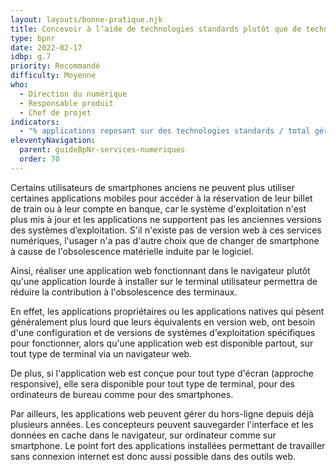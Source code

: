 ```yaml
---
layout: layouts/bonne-pratique.njk
title: Concevoir à l’aide de technologies standards plutôt que de technologies propriétaires ou spécifiques à une plateforme
type: bpnr
date: 2022-02-17
idbp: g.7
priority: Recommandé
difficulty: Moyenne
who:
  - Direction du numérique
  - Responsable produit
  - Chef de projet
indicators:
  - "% applications reposant sur des technologies standards / total gérées par l'organisation"
eleventyNavigation:
  parent: guideBpNr-services-numeriques
  order: 70
---
```


Certains utilisateurs de smartphones anciens ne peuvent plus utiliser certaines applications mobiles pour accéder à la réservation de leur billet de train ou à leur compte en banque, car le système d'exploitation n'est plus mis à jour et les applications ne supportent pas les anciennes versions des systèmes d’exploitation. S'il n'existe pas de version web à ces services numériques, l'usager n'a pas d'autre choix que de changer de smartphone à cause de l'obsolescence matérielle induite par le logiciel.

Ainsi, réaliser une application web fonctionnant dans le navigateur plutôt qu'une application lourde à installer sur le terminal utilisateur permettra de réduire la contribution à l'obsolescence des terminaux.

En effet, les applications propriétaires ou les applications natives qui pèsent généralement plus lourd que leurs équivalents en version web, ont besoin d'une configuration et de versions de systèmes d'exploitation spécifiques pour fonctionner, alors qu'une application web est disponible partout, sur tout type de terminal via un navigateur web.

De plus, si l'application web est conçue pour tout type d'écran (approche responsive), elle sera disponible pour tout type de terminal, pour des ordinateurs de bureau comme pour des smartphones.

Par ailleurs, les applications web peuvent gérer du hors-ligne depuis déjà plusieurs années. Les concepteurs peuvent sauvegarder l'interface et les données en cache dans le navigateur, sur ordinateur comme sur smartphone. Le point fort des applications installées permettant de travailler sans connexion internet est donc aussi possible dans des outils web.
